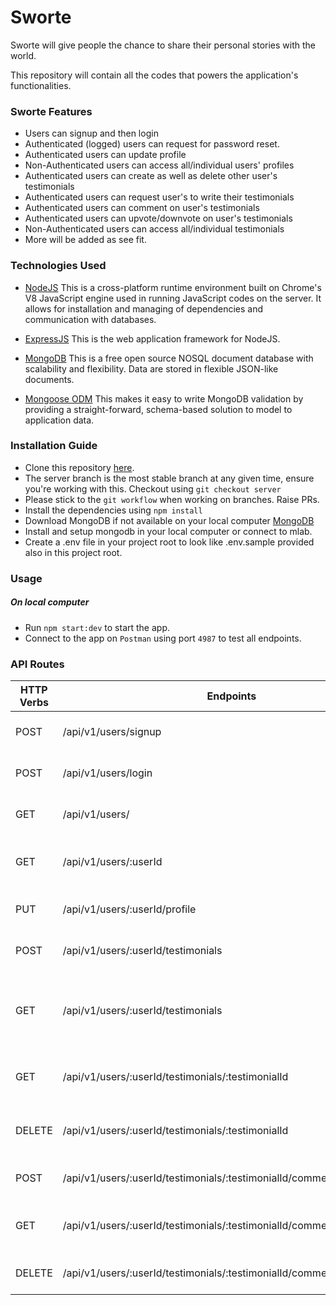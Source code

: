 # Sworte

Sworte will give people the chance to share their personal stories with the world.

This repository will contain all the codes that powers the application's functionalities.

### Sworte Features
* Users can signup and then login
* Authenticated (logged) users can request for password reset.
* Authenticated users can update profile
* Non-Authenticated users can access all/individual users' profiles
* Authenticated users can create as well as delete other user's testimonials
* Authenticated users can request user's to write their testimonials
* Authenticated users can comment on user's testimonials
* Authenticated users can upvote/downvote on user's testimonials
* Non-Authenticated users can access all/individual testimonials
* More will be added as see fit.

### Technologies Used
* [NodeJS](https://nodejs.org/) This is a cross-platform runtime environment built on Chrome's V8 JavaScript engine used in running JavaScript codes on the server. It allows for installation and managing of dependencies and communication with databases.

* [ExpressJS](https://www.expresjs.org/) This is the web application framework for NodeJS.

* [MongoDB](https://www.mongodb.com/) This is a free open source NOSQL document database with scalability and flexibility. Data are stored in flexible JSON-like documents.

* [Mongoose ODM](https://mongoosejs.com/) This makes it easy to write MongoDB validation by providing a straight-forward, schema-based solution to model to application data.


### Installation Guide
* Clone this repository [here](git@gitlab.com:sworte/sworte.git).
* The server branch is the most stable branch at any given time, ensure you're working with this. Checkout using `git checkout server`
* Please stick to the `git workflow` when working on branches. Raise PRs.
* Install the dependencies using `npm install`
* Download MongoDB if not available on your local computer [MongoDB](https://mongodb.com/download-center#community)
* Install and setup mongodb in your local computer or connect to mlab.
* Create a .env file in your project root to look like .env.sample provided also in this project root.


### Usage
##### On local computer
* Run `npm start:dev` to start the app.
* Connect to the app on `Postman` using port `4987` to test all endpoints.

### API Routes
| HTTP Verbs | Endpoints | Action |
| --- | --- | --- |
| POST | /api/v1/users/signup | To create new user account |
| POST | /api/v1/users/login | To login user account |
| GET | /api/v1/users/ | To retrieve all users profile |
| GET | /api/v1/users/:userId | To retrieve an individual user profile |
| PUT | /api/v1/users/:userId/profile | To update user's profile |
| POST | /api/v1/users/:userId/testimonials | To create a new user's testimonials |
| GET | /api/v1/users/:userId/testimonials | To retrieve all testimonials for an individual testimonial |
| GET | /api/v1/users/:userId/testimonials/:testimonialId | To retrieve an user individual testimonial |
| DELETE | /api/v1/users/:userId/testimonials/:testimonialId | To delete an individual testimonial |
| POST | /api/v1/users/:userId/testimonials/:testimonialId/comments | To create a testimonial comment |
| GET | /api/v1/users/:userId/testimonials/:testimonialId/comments | To retrieve all testimonial comment |
| DELETE | /api/v1/users/:userId/testimonials/:testimonialId/comments/:commentId | To delete a testimonial comment |